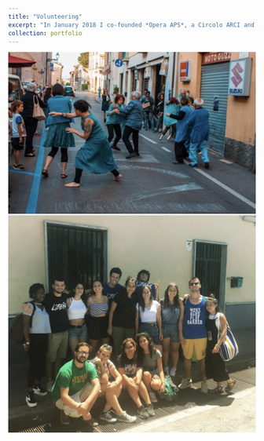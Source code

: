 ```yaml
---
title: "Volunteering"
excerpt: "In January 2018 I co-founded *Opera APS*, a Circolo ARCI and cultural center that uses dance and art therapy to support individuals facing psychological challenges. Through creative expression, we provide a space for people to engage with the arts as a means of therapy and personal growth. The same year, I joined *Libera. Associazioni, Nomi e Numeri contro le Mafie* as a volunteer. Libera is a nationally recognised association working on raising awareness about Mafia infiltrations and the threats posed by organized crime in Italy. I also volunteered and took part in projects to restore Mafia-confiscated properties in the South of Italy."
collection: portfolio
---
```


<img src="/images/WhatsApp%20Image%202025-01-17%20at%2011.14.50.jpeg" />
<img src="/images/WhatsApp%20Image%202025-01-17%20at%2011.14.50%20(1).jpeg" />





